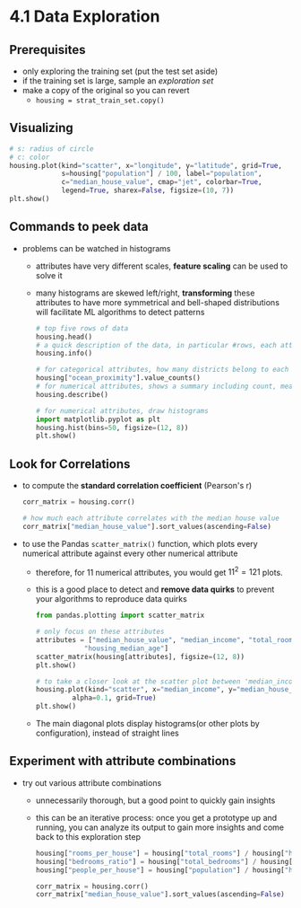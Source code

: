 # 4.1 Data Exploration

## Prerequisites

- only exploring the training set (put the test set aside)
- if the training set is large, sample an _exploration set_
- make a copy of the original so you can revert
  - `housing = strat_train_set.copy()`

## Visualizing

```python
# s: radius of circle
# c: color
housing.plot(kind="scatter", x="longitude", y="latitude", grid=True,
             s=housing["population"] / 100, label="population",
             c="median_house_value", cmap="jet", colorbar=True,
             legend=True, sharex=False, figsize=(10, 7))
plt.show()
```

## Commands to peek data

- problems can be watched in histograms
  - attributes have very different scales, __feature scaling__ can be used to solve it
  - many histograms are skewed left/right, __transforming__ these attributes to have more symmetrical and bell-shaped distributions will facilitate ML algorithms to detect patterns

    ```python
    # top five rows of data
    housing.head()
    # a quick description of the data, in particular #rows, each attribute’s type, and #non-null values
    housing.info() 

    # for categorical attributes, how many districts belong to each category 
    housing["ocean_proximity"].value_counts()
    # for numerical attributes, shows a summary including count, mean, std, min, max, etc
    housing.describe()

    # for numerical attributes, draw histograms
    import matplotlib.pyplot as plt
    housing.hist(bins=50, figsize=(12, 8))
    plt.show()
    ```

## Look for Correlations

- to compute the __standard correlation coefficient__ (Pearson's r)

    ```python
    corr_matrix = housing.corr()

    # how much each attribute correlates with the median house value
    corr_matrix["median_house_value"].sort_values(ascending=False)
    ```

- to use the Pandas `scatter_matrix()` function, which plots every numerical attribute against every other numerical attribute
  - therefore, for 11 numerical attributes, you would get $11^2=121$ plots.
  - this is a good place to detect and __remove data quirks__ to prevent your algorithms to reproduce data quirks

    ```python
    from pandas.plotting import scatter_matrix

    # only focus on these attributes
    attributes = ["median_house_value", "median_income", "total_rooms",
                "housing_median_age"]
    scatter_matrix(housing[attributes], figsize=(12, 8))
    plt.show()

    # to take a closer look at the scatter plot between 'median_income' and 'median_house_value'
    housing.plot(kind="scatter", x="median_income", y="median_house_value",
             alpha=0.1, grid=True)
    plt.show()
    ```

  - The main diagonal plots display histograms(or other plots by configuration), instead of straight lines

## Experiment with attribute combinations

- try out various attribute combinations
  - unnecessarily thorough, but a good point to quickly gain insights
  - this can be an iterative process: once you get a prototype up and running, you can analyze its output to gain more insights and come back to this exploration step

    ```python
    housing["rooms_per_house"] = housing["total_rooms"] / housing["households"]
    housing["bedrooms_ratio"] = housing["total_bedrooms"] / housing["total_rooms"]
    housing["people_per_house"] = housing["population"] / housing["households"]

    corr_matrix = housing.corr()
    corr_matrix["median_house_value"].sort_values(ascending=False)
    ```